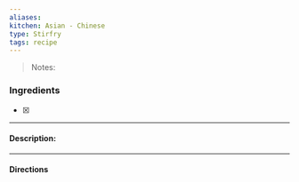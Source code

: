 ```yaml
---
aliases: 
kitchen: Asian - Chinese
type: Stirfry
tags: recipe
---
```


 >Notes: 

### Ingredients
- [x] 

---
#### Description:


---
#### Directions


